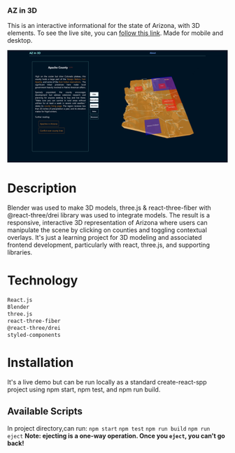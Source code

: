 ### AZ in 3D

This is an interactive informational for the state of Arizona, with 3D elements. To see the live site, you can [follow this link](https://soft-lamington-c3f329.netlify.app/). Made for mobile and desktop.

![Screenshot](image.png)
# Description

Blender was used to make 3D models, three.js & react-three-fiber with @react-three/drei library was used to integrate models. The result is a responsive, interactive 3D representation of Arizona where users can manipulate the scene by clicking on counties and toggling contextual overlays. It's just a learning project for 3D modeling and associated frontend development, particularly with react, three.js, and supporting libraries.

# Technology 

    React.js
    Blender
    three.js
    react-three-fiber
    @react-three/drei
    styled-components

# Installation

It's a live demo but can be run locally as a standard create-react-spp project using npm start, npm test, and npm run build.

## Available Scripts
In project directory,can run:
`npm start`
`npm test`
`npm run build`
`npm run eject`
**Note: ejecting is a one-way operation. Once you `eject`, you can't go back!**

